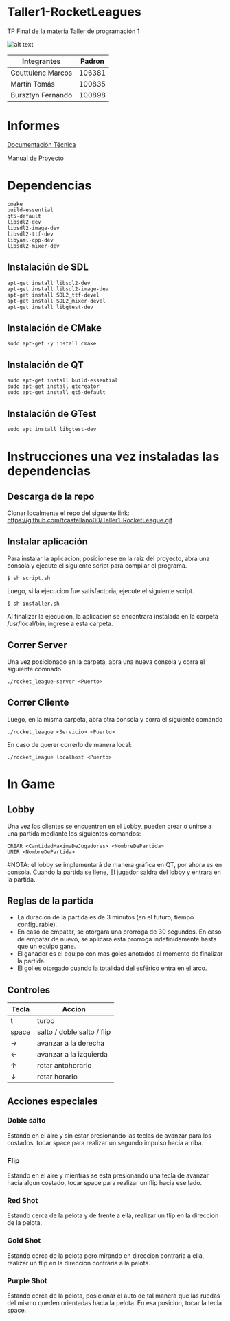 # Taller1-RocketLeagues
TP Final de la materia Taller de programación 1

![alt text](https://app.travis-ci.com/tcastellano00/Taller1-RocketLeague.svg?token=i5sYMvqAzCxYcsKUK5yF&branch=main)

| Integrantes    | Padron |
| -------------- | ------ |
| Couttulenc Marcos| 106381 |
| Martín Tomás   | 100835  |
| Bursztyn Fernando   | 100898  |


# Informes
[Documentación Técnica](https://docs.google.com/document/d/1GZ37hIVslaq5qQRa4rIikDMMmVd59vRMnn6P-WR4FyY/edit?usp=sharing)

[Manual de Proyecto](https://docs.google.com/document/d/1O9OWEeqHpET_tjnT7PkV4QW3vANfpnvZn209kwH9aao/edit?usp=sharing)


# Dependencias

```
cmake
build-essential
qt5-default
libsdl2-dev
libsdl2-image-dev
libsdl2-ttf-dev
libyaml-cpp-dev
libsdl2-mixer-dev
```
## Instalación de SDL
```
apt-get install libsdl2-dev
apt-get install libsdl2-image-dev
apt-get install SDL2_ttf-devel
apt-get install SDL2_mixer-devel
apt-get install libgtest-dev
```

## Instalación de CMake
```
sudo apt-get -y install cmake

```

## Instalación de QT
```
sudo apt-get install build-essential
sudo apt-get install qtcreator
sudo apt-get install qt5-default
```

## Instalación de GTest
```
sudo apt install libgtest-dev
```


# Instrucciones una vez instaladas las dependencias

## Descarga de la repo

Clonar localmente el repo del siguente link: https://github.com/tcastellano00/Taller1-RocketLeague.git


## Instalar aplicación
Para instalar la aplicacion, posicionese en la raiz del proyecto, abra una consola y ejecute el siguiente script para compilar el programa.
```
$ sh script.sh
```
Luego, si la ejecucion fue satisfactoria, ejecute el siguiente script.

```
$ sh installer.sh
```

Al finalizar la ejecucion, la aplicación se encontrara instalada en la carpeta /usr/local/bin, ingrese a esta carpeta.

## Correr Server
Una vez posicionado en la carpeta, abra una nueva consola y corra el siguiente comnado
```
./rocket_league-server <Puerto>
```

## Correr Cliente
Luego, en la misma carpeta, abra otra consola y corra el siguiente comando
```
./rocket_league <Servicio> <Puerto>
```
En caso de querer correrlo de manera local:
```
./rocket_league localhost <Puerto>
```

# In Game
## Lobby
Una vez los clientes se encuentren en el Lobby, pueden crear o unirse a una partida mediante los siguientes comandos:
```
CREAR <CantidadMaximaDeJugadores> <NombreDePartida>
UNIR <NombreDePartida>
```
#NOTA: el lobby se implementará de manera gráfica en QT, por ahora es en consola.
Cuando la partida se llene, El jugador saldra del lobby y entrara en la partida.

## Reglas de la partida
* La duracion de la partida es de 3 minutos (en el futuro, tiempo configurable).
* En caso de empatar, se otorgara una prorroga de 30 segundos. En caso de empatar de nuevo, se aplicara esta prorroga indefinidamente hasta que un equipo gane.
* El ganador es el equipo con mas goles anotados al momento de finalizar la partida.
* El gol es otorgado cuando la totalidad del esférico entra en el arco.

## Controles
| Tecla   | Accion |
| -------------- | ------ |
| t | turbo |
| space | salto / doble salto / flip  |
| → | avanzar a la derecha  |
| ←	 | avanzar a la izquierda  |
| ↑ | rotar antohorario |
| ↓ | rotar horario  |

## Acciones especiales

### Doble salto
Estando en el aire y sin estar presionando las teclas de avanzar para los costados, tocar space para realizar un segundo impulso hacia arriba.

### Flip
Estando en el aire y mientras se esta presionando una tecla de avanzar hacia algun costado, tocar space para realizar un flip hacia ese lado.

### Red Shot
Estando cerca de la pelota y de frente a ella, realizar un flip en la direccion de la pelota.

### Gold Shot
Estando cerca de la pelota pero mirando en direccion contraria a ella, realizar un flip en la direccion contraria a la pelota.

### Purple Shot
Estando cerca de la pelota, posicionar el auto de tal manera que las ruedas del mismo queden orientadas hacia la pelota. En esa posicion, tocar la tecla space.

